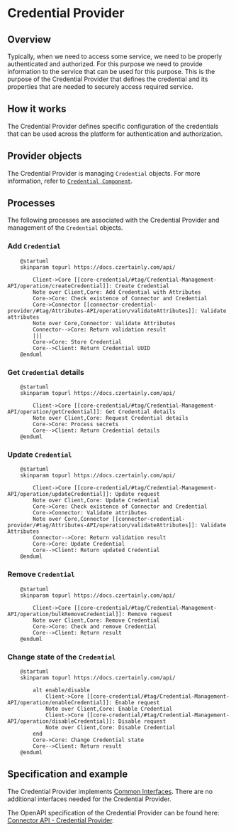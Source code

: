 # Credential Provider

## Overview

Typically, when we need to access some service, we need to be properly authenticated and authorized. For this purpose we need to provide information to the service that can be used for this purpose. This is the purpose of the Credential Provider that defines the credential and its properties that are needed to securely access required service.

## How it works

The Credential Provider defines specific configuration of the credentials that can be used across the platform for authentication and authorization. 

## Provider objects

The Credential Provider is managing `Credential` objects.
For more information, refer to [`Credential Component`](../../concept-design/core-components/credential).

## Processes

The following processes are associated with the Credential Provider and management of the `Credential` objects.

### Add `Credential`

```plantuml
    @startuml
    skinparam topurl https://docs.czertainly.com/api/

        Client->Core [[core-credential/#tag/Credential-Management-API/operation/createCredential]]: Create Credential
        Note over Client,Core: Add Credential with Attributes
        Core->Core: Check existence of Connector and Credential
        Core->Connector [[connector-credential-provider/#tag/Attributes-API/operation/validateAttributes]]: Validate attributes
        Note over Core,Connector: Validate Attributes
        Connector-->Core: Return validation result
        |||
        Core->Core: Store Credential
        Core-->Client: Return Credential UUID
    @enduml
```

### Get `Credential` details

```plantuml
    @startuml
    skinparam topurl https://docs.czertainly.com/api/
    
        Client->Core [[core-credential/#tag/Credential-Management-API/operation/getCredential]]: Get Credential details
        Note over Client,Core: Request Credential details
        Core->Core: Process secrets
        Core-->Client: Return Credential details
    @enduml
```

### Update `Credential`

```plantuml
    @startuml
    skinparam topurl https://docs.czertainly.com/api/
    
        Client->Core [[core-credential/#tag/Credential-Management-API/operation/updateCredential]]: Update request
        Note over Client,Core: Update Credential
        Core->Core: Check existence of Connector and Credential
        Core->Connector: Validate attributes
        Note over Core,Connector [[connector-credential-provider/#tag/Attributes-API/operation/validateAttributes]]: Validate Attributes
        Connector-->Core: Return validation result
        Core->Core: Update Credential
        Core-->Client: Return updated Credential
    @enduml
```

### Remove `Credential`

```plantuml
    @startuml
    skinparam topurl https://docs.czertainly.com/api/
    
        Client->Core [[core-credential/#tag/Credential-Management-API/operation/bulkRemoveCredential]]: Remove request
        Note over Client,Core: Remove Credential
        Core->Core: Check and remove Credential
        Core-->Client: Return result
    @enduml
```

### Change state of the `Credential`

```plantuml
    @startuml
    skinparam topurl https://docs.czertainly.com/api/
    
        alt enable/disable
            Client->Core [[core-credential/#tag/Credential-Management-API/operation/enableCredential]]: Enable request
            Note over Client,Core: Enable Credential
            Client->Core [[core-credential/#tag/Credential-Management-API/operation/disableCredential]]: Disable request
            Note over Client,Core: Disable Credential
        end
        Core->Core: Change Credential state
        Core-->Client: Return result
    @enduml
```

## Specification and example

The Credential Provider implements [Common Interfaces](common-interfaces/overview).
There are no additional interfaces needed for the Credential Provider.

The OpenAPI specification of the Credential Provider can be found here: [Connector API - Credential Provider](/api/connector-credential-provider/).